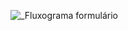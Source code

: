 ![_Fluxograma formulário](https://user-images.githubusercontent.com/99092931/224512289-bdbf0901-5700-4e9c-8dbb-384d925cf853.jpeg)
